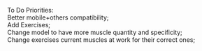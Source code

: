 To Do Priorities:  
Better mobile+others compatibility;  
Add Exercises;  
Change model to have more muscle quantity and specificity;  
Change exercises current muscles at work for their correct ones;
